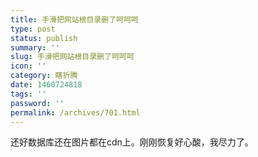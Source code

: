 ```yaml
---
title: 手滑把网站根目录删了呵呵呵
type: post
status: publish
summary: ''
slug: 手滑把网站根目录删了呵呵呵
icon: ''
category: 瞎折腾
date: 1460724818
tags: ''
password: ''
permalink: /archives/701.html
---
```


还好数据库还在图片都在cdn上。刚刚恢复好心酸，我尽力了。
